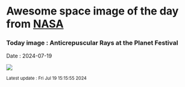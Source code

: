 
# Awesome space image of the day from [NASA](https://api.nasa.gov/)

### Today image : Anticrepuscular Rays at the Planet Festival
Date : 2024-07-19

![](https://apod.nasa.gov/apod/image/2407/2024-07-11Pavel_1024p.jpg)

<small>Latest update : Fri Jul 19 15:15:55 2024</small>
        